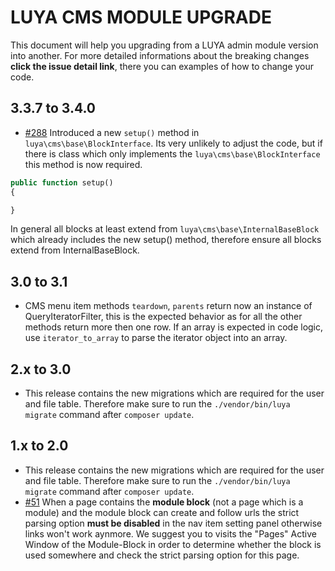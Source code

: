 # LUYA CMS MODULE UPGRADE

This document will help you upgrading from a LUYA admin module version into another. For more detailed informations about the breaking changes **click the issue detail link**, there you can examples of how to change your code.

## 3.3.7 to 3.4.0

+ [#288](https://github.com/luyadev/luya-module-cms/pull/288) Introduced a new `setup()` method in `luya\cms\base\BlockInterface`. Its very unlikely to adjust the code, but if there is class which only implements the `luya\cms\base\BlockInterface` this method is now required.

```php
public function setup()
{

}
```

In general all blocks at least extend from `luya\cms\base\InternalBaseBlock` which already includes the new setup() method, therefore ensure all blocks extend from InternalBaseBlock.

## 3.0 to 3.1

+ CMS menu item methods `teardown`, `parents` return now an instance of QueryIteratorFilter, this is the expected behavior as for all the other methods return more then one row. If an array is expected in code logic, use `iterator_to_array` to parse the iterator object into an array.

## 2.x to 3.0

+ This release contains the new migrations which are required for the user and file table. Therefore make sure to run the `./vendor/bin/luya migrate` command after `composer update`.

## 1.x to 2.0

+ This release contains the new migrations which are required for the user and file table. Therefore make sure to run the `./vendor/bin/luya migrate` command after `composer update`.
+ [#51](https://github.com/luyadev/luya-module-cms/issues/51) When a page contains the **module block** (not a page which is a module) and the module block can create and follow urls the strict parsing option **must be disabled** in the nav item setting panel otherwise links won't work aynmore. We suggest you to visits the "Pages" Active Window of the Module-Block in order to determine whether the block is used somewhere and check the strict parsing option for this page.
